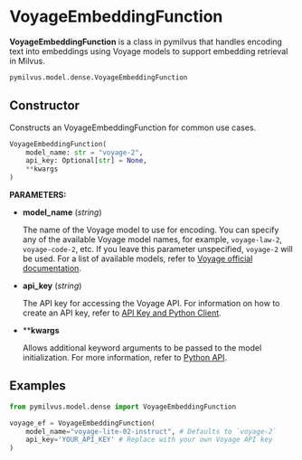 # VoyageEmbeddingFunction

**VoyageEmbeddingFunction** is a class in pymilvus that handles encoding text into embeddings using Voyage models to support embedding retrieval in Milvus.

```python
pymilvus.model.dense.VoyageEmbeddingFunction
```

## Constructor

Constructs an VoyageEmbeddingFunction for common use cases.

```python
VoyageEmbeddingFunction(
    model_name: str = "voyage-2",
    api_key: Optional[str] = None,
    **kwargs
)
```

**PARAMETERS:**

- **model_name** (*string*)

    The name of the Voyage model to use for encoding. You can specify any of the available Voyage model names, for example, `voyage-law-2`, `voyage-code-2`, etc. If you leave this parameter unspecified, `voyage-2` will be used. For a list of available models, refer to [Voyage official documentation](https://docs.voyageai.com/docs/embeddings).

- **api_key** (*string*)

    The API key for accessing the Voyage API. For information on how to create an API key, refer to [API Key and Python Client](https://docs.voyageai.com/docs/api-key-and-installation).

- ****kwargs**

    Allows additional keyword arguments to be passed to the model initialization. For more information, refer to [Python API](https://docs.voyageai.com/docs/embeddings#python-api).

## Examples

```python
from pymilvus.model.dense import VoyageEmbeddingFunction

voyage_ef = VoyageEmbeddingFunction(
    model_name="voyage-lite-02-instruct", # Defaults to `voyage-2`
    api_key='YOUR_API_KEY' # Replace with your own Voyage API key
)
```

<DocCardList />